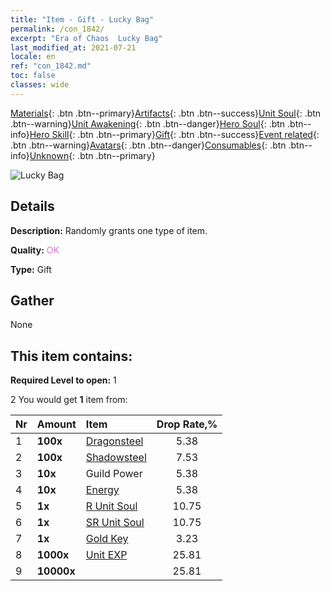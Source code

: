 ```yaml
---
title: "Item - Gift - Lucky Bag"
permalink: /con_1842/
excerpt: "Era of Chaos  Lucky Bag"
last_modified_at: 2021-07-21
locale: en
ref: "con_1842.md"
toc: false
classes: wide
---
```

 [Materials](/Items/){: .btn .btn--primary}[Artifacts](/Items/Artifacts/){: .btn .btn--success}[Unit Soul](/Items/UnitSoul/){: .btn .btn--warning}[Unit Awakening](/Items/UnitAwakening/){: .btn .btn--danger}[Hero Soul](/Items/HeroSoul/){: .btn .btn--info}[Hero Skill](/Items/HeroSkill/){: .btn .btn--primary}[Gift](/Items/Gift/){: .btn .btn--success}[Event related](/Items/Events/){: .btn .btn--warning}[Avatars](/Items/Avatars/){: .btn .btn--danger}[Consumables](/Items/Consumables/){: .btn .btn--info}[Unknown](/Items/Unknown/){: .btn .btn--primary}

 ![Lucky Bag](/images/t/i_907314.png)

## Details
 **Description:** Randomly grants one type of item.

 **Quality:** <span style="color: #DA70D6">OK</span>

 **Type:** Gift

## Gather

  None

## This item contains:

 **Required Level to open:** 1

 2 You would get **1** item  from:

  | Nr | Amount |     Item    | Drop Rate,% |
  |:---|:-------|:------------|:---------:|
  | 1 |  **100x** | [Dragonsteel](/Items/con_880/) | 5.38 | 
  | 2 |  **100x** | [Shadowsteel](/Items/con_881/) | 7.53 | 
  | 3 |  **10x** | Guild Power | 5.38 | 
  | 4 |  **10x** | [Energy](/Items/con_900/) | 5.38 | 
  | 5 |  **1x** | [R Unit Soul](/Items/con_533/) | 10.75 | 
  | 6 |  **1x** | [SR Unit Soul](/Items/con_534/) | 10.75 | 
  | 7 |  **1x** | [Gold Key](/Items/con_783/) | 3.23 | 
  | 8 |  **1000x** | [Unit EXP](/Items/con_902/) | 25.81 | 
  | 9 |  **10000x** | <i class="fas fa-coins"/> | 25.81 | 
